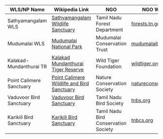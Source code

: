 | WLS/NP Name                    | Wikipedia Link                                                                | NGO                          | NGO Website                                |
|---------------------------------|-------------------------------------------------------------------------------|------------------------------|--------------------------------------------|
| Sathyamangalam WLS               | [Sathyamangalam Wildlife Sanctuary](https://en.wikipedia.org/wiki/Sathyamangalam_Wildlife_Sanctuary) | Tamil Nadu Forest Department | [forests.tn.gov.in](http://forests.tn.gov.in) |
| Mudumalai WLS                   | [Mudumalai National Park](https://en.wikipedia.org/wiki/Mudumalai_National_Park) | Mudumalai Conservation Trust | [mudumalaitrust.org](https://www.mudumalaitigerreserve.com/knowMore) |
| Kalakad-Mundanthurai TR         | [Kalakad Mundanthurai Tiger Reserve](https://en.wikipedia.org/wiki/Kalakad_Mundanthurai_Tiger_Reserve) | Wild Tiger Foundation        | [wildtiger.org](https://www.wildtiger.org)  |
| Point Calimere Sanctuary         | [Point Calimere Wildlife and Bird Sanctuary](https://en.wikipedia.org/wiki/Point_Calimere_Wildlife_and_Bird_Sanctuary) | Nature Conservation Society  | [natureconservation.org](https://ncs.org.in/) |
| Vaduvoor Bird Sanctuary         | [Vaduvoor Bird Sanctuary](https://en.wikipedia.org/wiki/Vaduvoor_Bird_Sanctuary) | Tamil Nadu Bird Society       | [tnbs.org](https://ebird.org/region/IN-TN)            |
| Karikili Bird Sanctuary         | [Karikili Bird Sanctuary](https://en.wikipedia.org/wiki/Karikili_Bird_Sanctuary) | Tamil Nadu Bird Conservation Society | [tnbcs.org](https://tnswa.org/)         |
